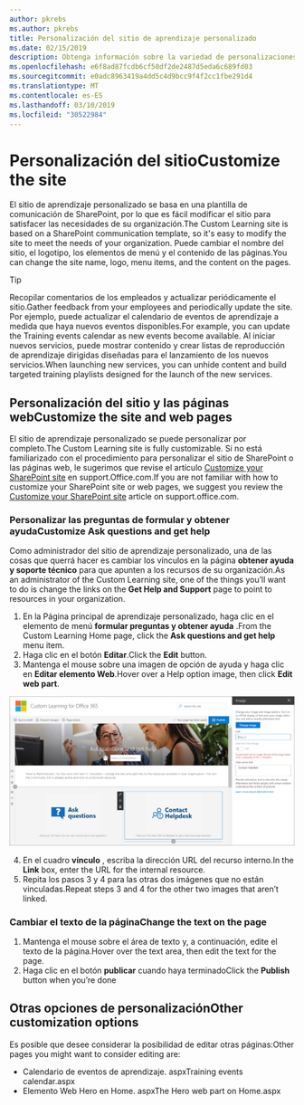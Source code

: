 ```yaml
---
author: pkrebs
ms.author: pkrebs
title: Personalización del sitio de aprendizaje personalizado
ms.date: 02/15/2019
description: Obtenga información sobre la variedad de personalizaciones disponibles con aprendizaje personalizado para Office 365
ms.openlocfilehash: e6f8ad87fcdb6cf50df2de2487d5eda6c689fd03
ms.sourcegitcommit: e0adc8963419a4dd5c4d9bcc9f4f2cc1fbe291d4
ms.translationtype: MT
ms.contentlocale: es-ES
ms.lasthandoff: 03/10/2019
ms.locfileid: "30522984"
---
```

# <a name="customize-the-site"></a><span data-ttu-id="ea2cf-103">Personalización del sitio</span><span class="sxs-lookup"><span data-stu-id="ea2cf-103">Customize the site</span></span>

<span data-ttu-id="ea2cf-104">El sitio de aprendizaje personalizado se basa en una plantilla de comunicación de SharePoint, por lo que es fácil modificar el sitio para satisfacer las necesidades de su organización.</span><span class="sxs-lookup"><span data-stu-id="ea2cf-104">The Custom Learning site is based on a SharePoint communication template, so it's easy to modify the site to meet the needs of your organization.</span></span> <span data-ttu-id="ea2cf-105">Puede cambiar el nombre del sitio, el logotipo, los elementos de menú y el contenido de las páginas.</span><span class="sxs-lookup"><span data-stu-id="ea2cf-105">You can change the site name, logo, menu items, and the content on the pages.</span></span> 

> [!TIP]
> <span data-ttu-id="ea2cf-106">Recopilar comentarios de los empleados y actualizar periódicamente el sitio.</span><span class="sxs-lookup"><span data-stu-id="ea2cf-106">Gather feedback from your employees and periodically update the site.</span></span> <span data-ttu-id="ea2cf-107">Por ejemplo, puede actualizar el calendario de eventos de aprendizaje a medida que haya nuevos eventos disponibles.</span><span class="sxs-lookup"><span data-stu-id="ea2cf-107">For example, you can update the Training events calendar as new events become available.</span></span> <span data-ttu-id="ea2cf-108">Al iniciar nuevos servicios, puede mostrar contenido y crear listas de reproducción de aprendizaje dirigidas diseñadas para el lanzamiento de los nuevos servicios.</span><span class="sxs-lookup"><span data-stu-id="ea2cf-108">When launching new services, you can unhide content and build targeted training playlists designed for the launch of the new services.</span></span> 

## <a name="customize-the-site-and-web-pages"></a><span data-ttu-id="ea2cf-109">Personalización del sitio y las páginas web</span><span class="sxs-lookup"><span data-stu-id="ea2cf-109">Customize the site and web pages</span></span>

<span data-ttu-id="ea2cf-110">El sitio de aprendizaje personalizado se puede personalizar por completo.</span><span class="sxs-lookup"><span data-stu-id="ea2cf-110">The Custom Learning site is fully customizable.</span></span> <span data-ttu-id="ea2cf-111">Si no está familiarizado con el procedimiento para personalizar el sitio de SharePoint o las páginas web, le sugerimos que revise el artículo [Customize your SharePoint site](https://support.office.com/en-us/article/customize-your-sharepoint-site-320b43e5-b047-4fda-8381-f61e8ac7f59b) en support.Office.com.</span><span class="sxs-lookup"><span data-stu-id="ea2cf-111">If you are not familiar with how to customize your SharePoint site or web pages, we suggest you review the [Customize your SharePoint site](https://support.office.com/en-us/article/customize-your-sharepoint-site-320b43e5-b047-4fda-8381-f61e8ac7f59b) article on support.office.com.</span></span> 

### <a name="customize-ask-questions-and-get-help"></a><span data-ttu-id="ea2cf-112">Personalizar las preguntas de formular y obtener ayuda</span><span class="sxs-lookup"><span data-stu-id="ea2cf-112">Customize Ask questions and get help</span></span>

<span data-ttu-id="ea2cf-113">Como administrador del sitio de aprendizaje personalizado, una de las cosas que querrá hacer es cambiar los vínculos en la página **obtener ayuda y soporte técnico** para que apunten a los recursos de su organización.</span><span class="sxs-lookup"><span data-stu-id="ea2cf-113">As an administrator of the Custom Learning site, one of the things you’ll want to do is change the links on the **Get Help and Support** page to point to resources in your organization.</span></span> 

1.  <span data-ttu-id="ea2cf-114">En la Página principal de aprendizaje personalizado, haga clic en el elemento de menú **formular preguntas y obtener ayuda** .</span><span class="sxs-lookup"><span data-stu-id="ea2cf-114">From the Custom Learning Home page, click the **Ask questions and get help** menu item.</span></span>
2.  <span data-ttu-id="ea2cf-115">Haga clic en el botón **Editar**.</span><span class="sxs-lookup"><span data-stu-id="ea2cf-115">Click the **Edit** button.</span></span>
3.  <span data-ttu-id="ea2cf-116">Mantenga el mouse sobre una imagen de opción de ayuda y haga clic en **Editar elemento Web**.</span><span class="sxs-lookup"><span data-stu-id="ea2cf-116">Hover over a Help option image, then click **Edit web part**.</span></span>

![CG-Edithelp. png](media/cg-edithelp.png)

4.  <span data-ttu-id="ea2cf-118">En el cuadro **vínculo** , escriba la dirección URL del recurso interno.</span><span class="sxs-lookup"><span data-stu-id="ea2cf-118">In the **Link** box, enter the URL for the internal resource.</span></span> 
5.  <span data-ttu-id="ea2cf-119">Repita los pasos 3 y 4 para las otras dos imágenes que no están vinculadas.</span><span class="sxs-lookup"><span data-stu-id="ea2cf-119">Repeat steps 3 and 4 for the other two images that aren’t linked.</span></span>

### <a name="change-the-text-on-the-page"></a><span data-ttu-id="ea2cf-120">Cambiar el texto de la página</span><span class="sxs-lookup"><span data-stu-id="ea2cf-120">Change the text on the page</span></span>

1. <span data-ttu-id="ea2cf-121">Mantenga el mouse sobre el área de texto y, a continuación, edite el texto de la página.</span><span class="sxs-lookup"><span data-stu-id="ea2cf-121">Hover over the text area, then edit the text for the page.</span></span> 
2. <span data-ttu-id="ea2cf-122">Haga clic en el botón **publicar** cuando haya terminado</span><span class="sxs-lookup"><span data-stu-id="ea2cf-122">Click the **Publish** button when you’re done</span></span>

## <a name="other-customization-options"></a><span data-ttu-id="ea2cf-123">Otras opciones de personalización</span><span class="sxs-lookup"><span data-stu-id="ea2cf-123">Other customization options</span></span>
<span data-ttu-id="ea2cf-124">Es posible que desee considerar la posibilidad de editar otras páginas:</span><span class="sxs-lookup"><span data-stu-id="ea2cf-124">Other pages you might want to consider editing are:</span></span>

- <span data-ttu-id="ea2cf-125">Calendario de eventos de aprendizaje. aspx</span><span class="sxs-lookup"><span data-stu-id="ea2cf-125">Training events calendar.aspx</span></span>
- <span data-ttu-id="ea2cf-126">Elemento Web Hero en Home. aspx</span><span class="sxs-lookup"><span data-stu-id="ea2cf-126">The Hero web part on Home.aspx</span></span>

